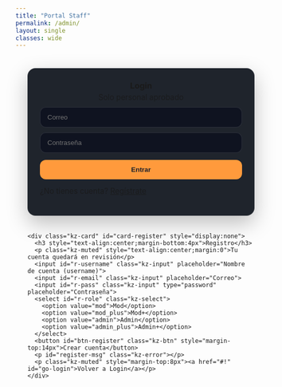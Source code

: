 ```yaml
---
title: "Portal Staff"
permalink: /admin/
layout: single
classes: wide
---
```


<style>
/* ====== Estilos del panel ====== */
.kz-auth-wrap{
  max-width: 860px; margin: 0 auto; padding: 24px;
}
.kz-row{display:flex; gap:20px; align-items:stretch; flex-wrap:wrap;}
.kz-card{
  flex:1 1 360px; background:#1f242c; border:1px solid rgba(255,255,255,.08);
  border-radius:16px; padding:24px;
  box-shadow: 0 15px 40px rgba(0,0,0,.25);
}
.kz-card h3{margin:0 0 10px 0;}
.kz-input, .kz-select, .kz-btn{
  width:100%; border-radius:12px; border:1px solid rgba(255,255,255,.12);
  background:#0f1320; color:#fff; padding:12px 14px; margin-top:10px;
}
.kz-btn{background:#ff9a3c; color:#1b1f2a; font-weight:700; cursor:pointer; border:none;}
.kz-btn.sec{background:#2a3140; color:#fff;}
.kz-muted{opacity:.8; font-size:.95rem}
.kz-error{color:#ff6b6b; margin-top:10px}
.kz-ok{color:#74d99f; margin-top:10px}
.kz-topbar{display:flex; align-items:center; gap:10px; justify-content:space-between; margin-bottom:16px}
.kz-tabs{display:flex; gap:8px; flex-wrap:wrap;}
.kz-tab{border:none; background:#2a3140; color:#fff; padding:8px 12px; border-radius:10px; cursor:pointer}
.kz-tab.active{background:#ff9a3c; color:#1b1f2a; font-weight:700}
.kz-toolbar{display:flex; gap:10px; align-items:center; margin:12px 0}
.kz-list .kz-item{background:#151a24; border:1px solid rgba(255,255,255,.08); border-radius:14px; padding:14px; margin:10px 0}
.kz-item h4{margin:0 0 6px 0}
.kz-actions{display:flex; gap:8px; flex-wrap:wrap; margin-top:8px}
.kz-badge{display:inline-block; padding:2px 8px; border-radius:999px; font-size:.8rem; border:1px solid rgba(255,255,255,.15)}
.kz-badge.gray{background:#2a3140}
.kz-badge.yellow{background:#ff9a3c; color:#1b1f2a; font-weight:700}
.kz-badge.green{background:#63e6be; color:#103520; font-weight:700}
</style>

<div class="kz-auth-wrap" id="screen-auth">
  <div class="kz-row">
    <div class="kz-card">
      <h3 style="text-align:center;margin-bottom:4px">Login</h3>
      <p class="kz-muted" style="text-align:center;margin:0">Solo personal aprobado</p>
      <input id="login-email" class="kz-input" placeholder="Correo">
      <input id="login-pass" class="kz-input" type="password" placeholder="Contraseña">
      <button id="btn-login" class="kz-btn" style="margin-top:14px">Entrar</button>
      <p id="login-msg" class="kz-error"></p>
      <p class="kz-muted" style="margin-top:8px">¿No tienes cuenta? <a href="#!" id="go-register">Regístrate</a></p>
    </div>

    <div class="kz-card" id="card-register" style="display:none">
      <h3 style="text-align:center;margin-bottom:4px">Registro</h3>
      <p class="kz-muted" style="text-align:center;margin:0">Tu cuenta quedará en revisión</p>
      <input id="r-username" class="kz-input" placeholder="Nombre de cuenta (username)">
      <input id="r-email" class="kz-input" placeholder="Correo">
      <input id="r-pass" class="kz-input" type="password" placeholder="Contraseña">
      <select id="r-role" class="kz-select">
        <option value="mod">Mod</option>
        <option value="mod_plus">Mod+</option>
        <option value="admin">Admin</option>
        <option value="admin_plus">Admin+</option>
      </select>
      <button id="btn-register" class="kz-btn" style="margin-top:14px">Crear cuenta</button>
      <p id="register-msg" class="kz-error"></p>
      <p class="kz-muted" style="margin-top:8px"><a href="#!" id="go-login">Volver a Login</a></p>
    </div>
  </div>
</div>

<div class="kz-auth-wrap" id="screen-panel" style="display:none">
  <div class="kz-topbar">
    <div><strong id="whoami"></strong> <span id="myrole" class="kz-badge gray"></span></div>
    <div>
      <select id="fromAlias" class="kz-select" style="width:auto;display:inline-block">
        <option value="soporte">Enviar como soporte@</option>
        <option value="administracion">Enviar como administracion@</option>
      </select>
      <button id="btn-logout" class="kz-btn sec">Salir</button>
    </div>
  </div>

  <div class="kz-tabs">
    <button class="kz-tab active" data-tab="reports">Reportes</button>
    <button class="kz-tab" data-tab="support">Soporte</button>
    <button class="kz-tab" data-tab="users">Usuarios</button>
  </div>

  <div class="kz-toolbar">
    <select id="statusFilter" class="kz-select" style="width:auto">
      <option value="">Todos</option>
      <option value="sin_leer">Sin leer</option>
      <option value="en_progreso">En progreso</option>
      <option value="cerrado">Cerrado</option>
    </select>
    <button id="btn-reload" class="kz-btn sec">Recargar</button>
  </div>

  <div id="list" class="kz-list"></div>
  <p id="panel-msg" class="kz-error"></p>
</div>

<script src="https://cdn.jsdelivr.net/npm/@supabase/supabase-js@2"></script>
<script>
const sb = supabase.createClient("https://azcjmmgblcohyzrzsqtr.supabase.co","eyJhbGciOiJIUzI1NiIsInR5cCI6IkpXVCJ9.eyJpc3MiOiJzdXBhYmFzZSIsInJlZiI6ImF6Y2ptbWdibGNvaHl6cnpzcXRyIiwicm9sZSI6ImFub24iLCJpYXQiOjE3NjExNTA5ODIsImV4cCI6MjA3NjcyNjk4Mn0.774kuEsyQouXklSW0DvLU44u0u7umH9x1f4tERC-YOk");

// refs
const scrAuth  = document.getElementById('screen-auth');
const scrPanel = document.getElementById('screen-panel');
const loginMsg = document.getElementById('login-msg');
const regMsg   = document.getElementById('register-msg');
const panelMsg = document.getElementById('panel-msg');
const who      = document.getElementById('whoami');
const myrole   = document.getElementById('myrole');
const statusFilter = document.getElementById('statusFilter');
const listEl   = document.getElementById('list');
let currentUser=null, myProfile=null, currentTab='reports';

document.getElementById('go-register').onclick = ()=>{document.getElementById('card-register').style.display='block'}
document.getElementById('go-login').onclick    = ()=>{document.getElementById('card-register').style.display='none'}

document.getElementById('btn-login').onclick = async ()=>{
  loginMsg.textContent='';
  const email = document.getElementById('login-email').value.trim();
  const password = document.getElementById('login-pass').value.trim();
  const { data, error } = await sb.auth.signInWithPassword({ email, password });
  if (error){ loginMsg.textContent = error.message; return; }
  currentUser = data.user;
  await afterLogin();
};

document.getElementById('btn-register').onclick = async ()=>{
  regMsg.textContent='';
  const email = document.getElementById('r-email').value.trim();
  const password = document.getElementById('r-pass').value.trim();
  const username = document.getElementById('r-username').value.trim();
  const role = document.getElementById('r-role').value;
  try{
    const { data, error } = await sb.auth.signUp({ email, password });
    if (error) throw error;
    const uid = data.user?.id;
    const { error: e2 } = await sb.from('staff_profiles')
      .insert({ user_id: uid, email, username, role, approved: false });
    if (e2) throw e2;
    regMsg.className='kz-ok';
    regMsg.textContent='✅ Cuenta creada. Espera aprobación de un Admin.';
  }catch(err){ regMsg.className='kz-error'; regMsg.textContent=err.message || String(err); }
};

document.getElementById('btn-logout').onclick = async ()=>{
  await sb.auth.signOut(); location.reload();
};

async function afterLogin(){
  // perfil
  const { data: prof, error } = await sb.from('staff_profiles')
    .select('*').eq('user_id', currentUser.id).maybeSingle();
  if (error){ loginMsg.textContent = error.message; return; }
  if (!prof){ loginMsg.textContent = 'Tu cuenta no tiene perfil de staff. Regístrate primero.'; return; }
  if (!prof.approved){ loginMsg.textContent = 'Tu cuenta está pendiente de aprobación.'; return; }

  myProfile = prof;
  who.textContent = prof.username;
  myrole.textContent = prof.role;

  scrAuth.style.display='none';
  scrPanel.style.display='block';
  load();
}

document.querySelectorAll('.kz-tab').forEach(btn=>{
  btn.onclick=()=>{ document.querySelectorAll('.kz-tab').forEach(b=>b.classList.remove('active'));
    btn.classList.add('active'); currentTab=btn.dataset.tab; load(); }
});
document.getElementById('btn-reload').onclick=load;
statusFilter.onchange=load;

async function load(){
  panelMsg.textContent=''; listEl.innerHTML='Cargando...';
  try{
    if (currentTab==='users'){ return loadUsers(); }
    const table = currentTab==='support' ? 'support_tickets' : 'reports';
    let q = sb.from(table).select('*').order('created_at',{ascending:false});
    if (statusFilter.value) q = q.eq('status', statusFilter.value);
    const { data, error } = await q;
    if (error) throw error;
    listEl.innerHTML = data.map(renderItem).join('');
    bindActions(table);
  }catch(err){ listEl.innerHTML=''; panelMsg.textContent = err.message || String(err); }
}

function renderItem(r){
  const statusClass = r.status==='cerrado' ? 'green' : (r.status==='en_progreso' ? 'yellow':'gray');
  return `
    <div class="kz-item" data-id="${r.id}">
      <h4>${r.status.toUpperCase()} <span class="kz-badge ${statusClass}">${r.status}</span></h4>
      <div class="kz-muted">${new Date(r.created_at).toLocaleString()}</div>
      ${r.reporter_nick ? `<p><b>${r.reporter_nick}</b> reportó a <b>${r.accused_nick}</b></p>` : `<p><b>${r.nick}</b> envió un ticket</p>`}
      <p><b>Email:</b> <span class="kz-email">${r.player_email||r.email}</span></p>
      ${r.mode ? `<p><b>Modo:</b> ${r.mode} · <b>Tipo:</b> ${r.rtype}</p>` : `<p><b>Tipo:</b> ${r.question_type||r.ttype||''}</p>`}
      ${r.evidence_url ? `<p><b>Evidencia:</b> <a target="_blank" href="${r.evidence_url}">${r.evidence_url}</a></p>`:''}
      <p>${(r.description||'').replaceAll('<','&lt;')}</p>
      ${r.updated_by_name ? `<p class="kz-muted">Último cambio: ${r.updated_by_name}</p>`:''}
      <div class="kz-actions">
        <select class="kz-select set-status" style="width:auto">
          <option value="">Cambiar estado…</option>
          <option value="sin_leer">Sin leer</option>
          <option value="en_progreso">En progreso</option>
          <option value="cerrado">Cerrado</option>
        </select>
        <button class="kz-btn reply">Responder</button>
        <button class="kz-btn sec del">Eliminar</button>
      </div>
    </div>
  `;
}

function bindActions(table){
    document.querySelectorAll('.reply').forEach(btn=>{
    btn.onclick = (e)=>{
      const card = e.target.closest('.kz-item');
      const id = card.dataset.id;
      const email = card.querySelector('.kz-email').textContent.trim();
      openReplyModal({
        table,
        id,
        to: email,
        subject: 'Kronos Zone — Respuesta',
        message: 'Gracias por tu reporte. Estamos revisando.'
      });
    };
  });

  document.querySelectorAll('.del').forEach(btn=>{
    btn.onclick = async (e)=>{
      const id = e.target.closest('.kz-item').dataset.id;
      if (!confirm('¿Eliminar?')) return;
      const { error } = await sb.from(table).delete().eq('id', id);
      if (error) alert(error.message); else load();
    };
  });

  document.querySelectorAll('.reply').forEach(btn=>{
    btn.onclick = async (e)=>{
      const card = e.target.closest('.kz-item');
      const id = card.dataset.id;
      const email = card.querySelector('.kz-email').textContent.trim();
      const subject = prompt('Asunto','Kronos Zone — Respuesta');
      if (!subject) return;
      const message = prompt('Mensaje','Gracias por tu reporte. Estamos revisando.');
      if (!message) return;
      const nextStatus = confirm('¿Marcar EN PROGRESO? Aceptar=Sí / Cancelar=No') ? 'en_progreso' : undefined;

      const { error } = await sb.functions.invoke('send-reply',{
        body:{
          to: email,
          subject, message,
          report_id: id,
          table: table,
          status: nextStatus,
          replied_by: myProfile.username,
          from_alias: document.getElementById('fromAlias').value
        }
      });
      if (error) alert(error.message); else { alert('Enviado'); load(); }
    };
  });
}

async function loadUsers(){
  // solo admin/admin_plus
  const { data: me } = await sb.from('staff_profiles').select('role').eq('user_id', currentUser.id).single();
  if (!me || !['admin','admin_plus'].includes(me.role)){ listEl.innerHTML='Solo Admin'; return; }

  const { data, error } = await sb.from('staff_profiles').select('*').order('created_at',{ascending:false});
  if (error){ listEl.innerHTML='Error cargando usuarios'; return; }

  listEl.innerHTML = data.map(u=>`
    <div class="kz-item">
      <p><b>${u.username}</b> — ${u.email} — <span class="kz-badge gray">${u.role}</span> — ${u.approved ? 'Aprobado ✅' : 'Pendiente ⏳'}</p>
      <div class="kz-actions">
        <button class="kz-btn sec approve" data-id="${u.user_id}">Aprobar</button>
        <button class="kz-btn sec deny" data-id="${u.user_id}">Eliminar</button>
        <select class="kz-select chgrole" data-id="${u.user_id}" style="width:auto">
          <option value="mod" ${u.role==='mod'?'selected':''}>Mod</option>
          <option value="mod_plus" ${u.role==='mod_plus'?'selected':''}>Mod+</option>
          <option value="admin" ${u.role==='admin'?'selected':''}>Admin</option>
          <option value="admin_plus" ${u.role==='admin_plus'?'selected':''}>Admin+</option>
        </select>
      </div>
    </div>
  `).join('');

  document.querySelectorAll('.approve').forEach(b=>b.onclick=async()=>{
    const id=b.dataset.id; const { error } = await sb.from('staff_profiles').update({approved:true}).eq('user_id',id);
    if (error) alert(error.message); else loadUsers();
  });
  document.querySelectorAll('.deny').forEach(b=>b.onclick=async()=>{
    const id=b.dataset.id; if(!confirm('¿Eliminar?'))return;
    const { error } = await sb.from('staff_profiles').delete().eq('user_id',id);
    if (error) alert(error.message); else loadUsers();
  });
  document.querySelectorAll('.chgrole').forEach(s=>s.onchange=async(e)=>{
    const id=s.dataset.id; const role=e.target.value;
    const { error } = await sb.from('staff_profiles').update({role}).eq('user_id',id);
    if (error) alert(error.message); else loadUsers();
  });
}

// Sesión persistente si ya estaba logueado
sb.auth.getUser().then(async ({ data })=>{
  if (data.user){ currentUser=data.user; await afterLogin(); }
});
</script>
